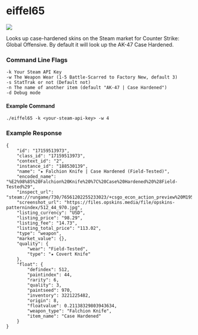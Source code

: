 # eiffel65

![](https://media.giphy.com/media/ZjvXBux7Lq0iA/giphy.gif)

Looks up case-hardened skins on the Steam market for Counter Strike: Global Offensive.
By default it will look up the AK-47 Case Hardened.

### Command Line Flags
```
-k Your Steam API Key
-w The Weapon Wear (1-5 Battle-Scarred to Factory New, default 3) 
-s StatTrak or not (Default not)
-n The name of another item (default "AK-47 | Case Hardened")
-d Debug mode
```

#### Example Command
`./eiffel65 -k <your-steam-api-key> -w 4`

### Example Response
```
{
	"id": "17159513973",
	"class_id": "17159513973",
	"context_id": "2",
	"instance_id": "188530139",
	"name": "★ Falchion Knife | Case Hardened (Field-Tested)",
	"encoded_name": "%E2%98%85%20Falchion%20Knife%20%7C%20Case%20Hardened%20%28Field-Tested%29",
	"inspect_url": "steam://rungame/730/76561202255233023/+csgo_econ_action_preview%20M1959557655465026857A17159513973D5047488674414879876",
	"screenshot_url": "https://files.opskins.media/file/opskins-patternindex/512_44_970.jpg",
	"listing_currency": "USD",
	"listing_price": "98.29",
	"listing_fee": "14.73",
	"listing_total_price": "113.02",
	"type": "weapon",
	"market_value": {},
	"quality": {
		"wear": "Field-Tested",
		"type": "★ Covert Knife"
	},
	"float": {
		"defindex": 512,
		"paintindex": 44,
		"rarity": 6,
		"quality": 3,
		"paintseed": 970,
		"inventory": 3221225482,
		"origin": 8,
		"floatvalue": 0.21138329803943634,
		"weapon_type": "Falchion Knife",
		"item_name": "Case Hardened"
	}
}
```
